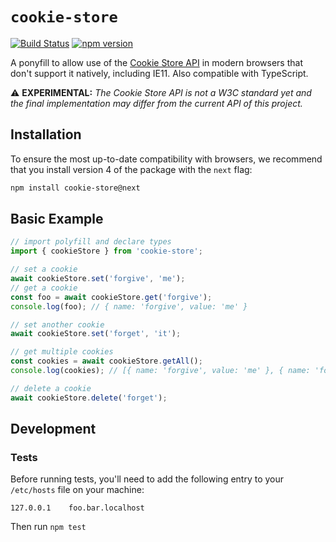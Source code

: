 # `cookie-store`

[![Build Status](https://travis-ci.org/markcellus/cookie-store.svg?branch=master)](https://travis-ci.org/markcellus/cookie-store)
[![npm version](https://badge.fury.io/js/cookie-store.svg)](https://www.npmjs.com/package/cookie-store)

A ponyfill to allow use of the [Cookie Store API](https://wicg.github.io/cookie-store/) in modern browsers that don't support it natively, including IE11. Also compatible with TypeScript.

:warning: **EXPERIMENTAL:** _The Cookie Store API is not a W3C standard yet and the final implementation may differ from the current API of this project._

## Installation

To ensure the most up-to-date compatibility with browsers, we recommend that you install version 4 of the package with the `next` flag:

```sh
npm install cookie-store@next
```

## Basic Example

```js
// import polyfill and declare types
import { cookieStore } from 'cookie-store';

// set a cookie
await cookieStore.set('forgive', 'me');
// get a cookie
const foo = await cookieStore.get('forgive');
console.log(foo); // { name: 'forgive', value: 'me' }

// set another cookie
await cookieStore.set('forget', 'it');

// get multiple cookies
const cookies = await cookieStore.getAll();
console.log(cookies); // [{ name: 'forgive', value: 'me' }, { name: 'forget', value: 'it' }]

// delete a cookie
await cookieStore.delete('forget');
```

## Development

### Tests

Before running tests, you'll need to add the following entry to your `/etc/hosts` file on your machine:

```
127.0.0.1    foo.bar.localhost
```

Then run `npm test`
